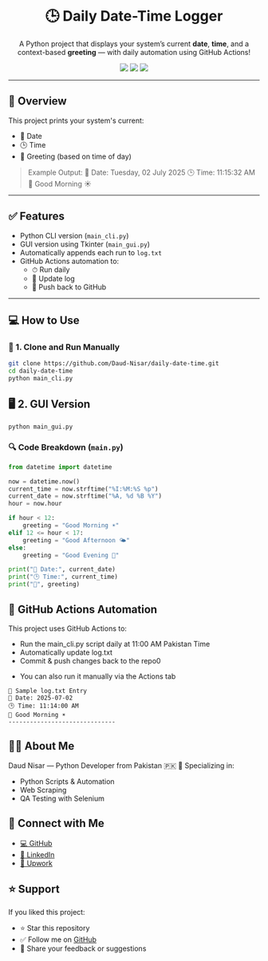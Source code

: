 <h1 align="center">🕒 Daily Date-Time Logger</h1>

<p align="center">
  A Python project that displays your system’s current <strong>date</strong>, <strong>time</strong>, and a context-based <strong>greeting</strong> — with daily automation using GitHub Actions!
</p>

<p align="center">
  <img src="https://img.shields.io/badge/Language-Python-blue?style=flat-square">
  <img src="https://img.shields.io/github/last-commit/Daud-Nisar/daily-date-time?style=flat-square">
  <img src="https://img.shields.io/github/workflow/status/Daud-Nisar/daily-date-time/🕒%20Daily%20Time%20Logger?style=flat-square">
</p>

---

## 📌 Overview

This project prints your system's current:
- 📅 Date
- 🕒 Time
- 👋 Greeting (based on time of day)

> Example Output:
📅 Date: Tuesday, 02 July 2025
🕒 Time: 11:15:32 AM
👋 Good Morning ☀️


---

## ✅ Features

- Python CLI version (`main_cli.py`)
- GUI version using Tkinter (`main_gui.py`)
- Automatically appends each run to `log.txt`
- GitHub Actions automation to:
  - ⏱ Run daily
  - 💾 Update log
  - 🔄 Push back to GitHub

---

## 💻 How to Use

### 🔧 1. Clone and Run Manually

```bash
git clone https://github.com/Daud-Nisar/daily-date-time.git
cd daily-date-time
python main_cli.py
```
## 🖥️ 2. GUI Version
```bash
python main_gui.py
```
### 🔍 Code Breakdown (`main.py`)

```python
from datetime import datetime

now = datetime.now()
current_time = now.strftime("%I:%M:%S %p")
current_date = now.strftime("%A, %d %B %Y")
hour = now.hour

if hour < 12:
    greeting = "Good Morning ☀️"
elif 12 <= hour < 17:
    greeting = "Good Afternoon 🌤️"
else:
    greeting = "Good Evening 🌙"

print("📅 Date:", current_date)
print("🕒 Time:", current_time)
print("👋", greeting)
```

## 🤖 GitHub Actions Automation
This project uses GitHub Actions to:
- Run the main_cli.py script daily at 11:00 AM Pakistan Time
- Automatically update log.txt
- Commit & push changes back to the repo0
* You can also run it manually via the Actions tab
```
📄 Sample log.txt Entry
📅 Date: 2025-07-02
🕒 Time: 11:14:00 AM
👋 Good Morning ☀️
------------------------------
```
## 🙋‍♂️ About Me
Daud Nisar — Python Developer from Pakistan 🇵🇰
💼 Specializing in:

- Python Scripts & Automation
- Web Scraping
- QA Testing with Selenium

## 🔗 Connect with Me

- [💻 GitHub](https://github.com/Daud-Nisar)  
- [💼 LinkedIn](https://www.linkedin.com/in/daud-nisar-aa88a9222/)  
- [🧰 Upwork](https://www.upwork.com/freelancers/~0152296150762df3c8?mp_source=share)

## ⭐️ Support

If you liked this project:

- ⭐️ Star this repository  
- ✅ Follow me on [GitHub](https://github.com/Daud-Nisar)  
- 💬 Share your feedback or suggestions


